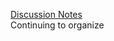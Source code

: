 [Discussion Notes](https://www.notion.so/week7-1a51bdec181b80d29bc5d5bc27e12f73) <br>
Continuing to organize
